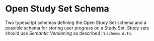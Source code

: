 # Open Study Set Schema

Two typescript schemas defining the Open Study Set schema and a possible schema for storing user progress on a Study Set. Study sets should use _Semantic Versioning_ as described in `schema.d.ts`.
